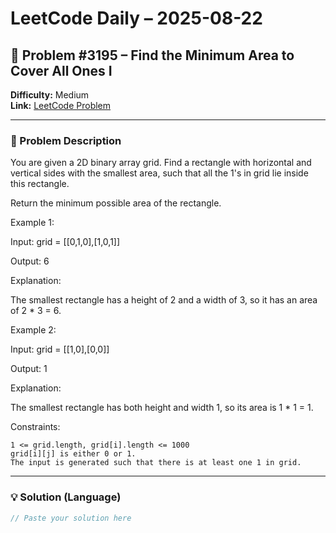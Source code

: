 # LeetCode Daily – 2025-08-22

## 🧠 Problem #3195 – **Find the Minimum Area to Cover All Ones I**
**Difficulty:** Medium  
**Link:** [LeetCode Problem](https://leetcode.com/problems/find-the-minimum-area-to-cover-all-ones-i)

---

### 📝 Problem Description

You are given a 2D binary array grid. Find a rectangle with horizontal and vertical sides with the smallest area, such that all the 1&#39;s in grid lie inside this rectangle.

Return the minimum possible area of the rectangle.

 
Example 1:


Input: grid = [[0,1,0],[1,0,1]]

Output: 6

Explanation:



The smallest rectangle has a height of 2 and a width of 3, so it has an area of 2 * 3 = 6.


Example 2:


Input: grid = [[1,0],[0,0]]

Output: 1

Explanation:



The smallest rectangle has both height and width 1, so its area is 1 * 1 = 1.


 
Constraints:


	1 <= grid.length, grid[i].length <= 1000
	grid[i][j] is either 0 or 1.
	The input is generated such that there is at least one 1 in grid.

---

### 💡 Solution (Language)

```cpp
// Paste your solution here
